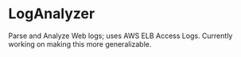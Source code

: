 # LogAnalyzer
Parse and Analyze Web logs; uses AWS ELB Access Logs.
Currently working on making this more generalizable.
